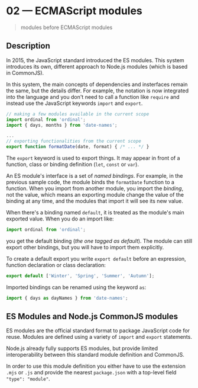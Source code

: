 # 02 &mdash; ECMAScript modules
> modules before ECMAScript modules

## Description

In 2015, the JavaScript standard introduced the ES modules. This system introduces its own, different approach to Node.js modules (which is based in CommonJS).

In this system, the main concepts of dependencies and insterfaces remain the same, but the details differ. For example, the notation is now integrated into the language and you don't need to call a function like `require` and instead use the JavaScript keywords `import` and `export`.

```javascript
// making a few modules available in the current scope
import ordinal from 'ordinal';
import { days, months } from 'date-names';

...
// exporting functionalities from the current scope
export function formatDate(date, format) { /* ... */ }
```

The `export` keyword is used to export things. It may appear in front of a function, class or binding definition (`let`, `const` or `var`).

An ES module's interface is a set of *named bindings*. For example, in the previous sample code, the module binds the `formatDate` function to a function. When you import from another module, you import the *binding*, not the value, which means an exporting module change the value of the binding at any time, and the modules that import it will see its new value.

When there's a binding named `default`, it is treated as the module's main exported value. When you do an import like:

```javascript
import ordinal from 'ordinal';
```

you get the default binding (*the one tagged as default*). The module can still export other bindings, but you will have to import them explicitly.

To create a default export you write `export default` before an expression, function declaration or class declaration:

```javascript
export default ['Winter', 'Spring', 'Summer', 'Autumn'];
```

Imported bindings can be renamed using the keyword `as`:

```javascript
import { days as dayNames } from 'date-names';
```

## ES Modules and Node.js CommonJS modules
ES modules are the official standard format to package JavaScript code for reuse. Modules are defined using a variety of `import` and `export` statements.

Node.js already fully supports ES modules, but provide limited interoperability between this standard module definition and CommonJS.

In order to use this module definition you either have to use the extension `.mjs` or `.js` and provide the nearest `package.json` with a top-level field `"type": "module"`.